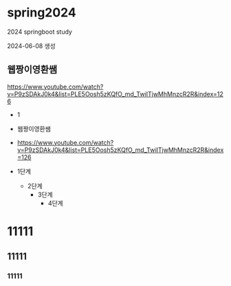 # spring2024
2024 springboot study

2024-06-08 생성


## 웹짱이영환쌤
https://www.youtube.com/watch?v=P9zSDAkJ0k4&list=PLE5Oosh5zKQfO_md_TwiITjwMhMnzcR2R&index=126

 * 1
  + 웹짱이영환쌤
  * https://www.youtube.com/watch?v=P9zSDAkJ0k4&list=PLE5Oosh5zKQfO_md_TwiITjwMhMnzcR2R&index=126



* 1단계
  - 2단계
    + 3단계
      + 4단계

      
# 11111
## 11111
### 11111








